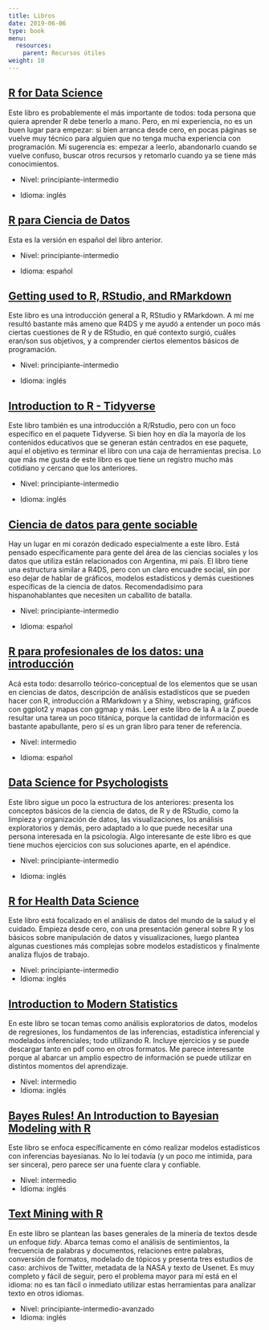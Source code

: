 ```yaml
---
title: Libros
date: 2019-06-06
type: book
menu:
  resources:
    parent: Recursos útiles
weight: 10
---
```

## [R for Data Science](https://r4ds.had.co.nz/)

Este libro es probablemente el más importante de todos: toda persona que quiera aprender R debe tenerlo a mano. Pero, en mi experiencia, no es un buen lugar para empezar: si bien arranca desde cero, en pocas páginas se vuelve muy técnico para alguien que no tenga mucha experiencia con programación. Mi sugerencia es: empezar a leerlo, abandonarlo cuando se vuelve confuso, buscar otros recursos y retomarlo cuando ya se tiene más conocimientos.

-   Nivel: principiante-intermedio

-   Idioma: inglés

## [R para Ciencia de Datos](https://es.r4ds.hadley.nz/)

Esta es la versión en español del libro anterior.

-   Nivel: principiante-intermedio

-   Idioma: español

## [Getting used to R, RStudio, and RMarkdown](https://rbasics.netlify.app/)

Este libro es una introducción general a R, RStudio y RMarkdown. A mí me resultó bastante más ameno que R4DS y me ayudó a entender un poco más ciertas cuestiones de R y de RStudio, en qué contexto surgió, cuáles eran/son sus objetivos, y a comprender ciertos elementos básicos de programación.

-   Nivel: principiante-intermedio

-   Idioma: inglés

## [Introduction to R - Tidyverse](https://bookdown.org/ansellbr/WEHI_tidyR_course_book/)

Este libro también es una introducción a R/Rstudio, pero con un foco específico en el paquete Tidyverse. Si bien hoy en día la mayoría de los contenidos educativos que se generan están centrados en ese paquete, aquí el objetivo es terminar el libro con una caja de herramientas precisa. Lo que más me gusta de este libro es que tiene un registro mucho más cotidiano y cercano que los anteriores.

-   Nivel: principiante-intermedio

-   Idioma: inglés

## [Ciencia de datos para gente sociable](https://bitsandbricks.github.io/ciencia_de_datos_gente_sociable/)

Hay un lugar en mi corazón dedicado especialmente a este libro. Está pensado específicamente para gente del área de las ciencias sociales y los datos que utiliza están relacionados con Argentina, mi país. El libro tiene una estructura similar a R4DS, pero con un claro encuadre social, sin por eso dejar de hablar de gráficos, modelos estadísticos y demás cuestiones específicas de la ciencia de datos. Recomendadísimo para hispanohablantes que necesiten un caballito de batalla.

-   Nivel: principiante-intermedio

-   Idioma: español

## [R para profesionales de los datos: una introducción](https://www.datanalytics.com/libro_r/index.html)

Acá esta todo: desarrollo teórico-conceptual de los elementos que se usan en ciencias de datos, descripción de análisis estadísticos que se pueden hacer con R, introducción a RMarkdown y a Shiny, webscraping, gráficos con ggplot2 y mapas con ggmap y más. Leer este libro de la A a la Z puede resultar una tarea un poco titánica, porque la cantidad de información es bastante apabullante, pero sí es un gran libro para tener de referencia.

-   Nivel: intermedio

-   Idioma: español

## [Data Science for Psychologists](https://bookdown.org/hneth/ds4psy/)

Este libro sigue un poco la estructura de los anteriores: presenta los conceptos básicos de la ciencia de datos, de R y de RStudio, como la limpieza y organización de datos, las visualizaciones, los análisis exploratorios y demás, pero adaptado a lo que puede necesitar una persona interesada en la psicología. Algo interesante de este libro es que tiene muchos ejercicios con sus soluciones aparte, en el apéndice.

-   Nivel: principiante-intermedio

-   Idioma: inglés

## [R for Health Data Science](https://argoshare.is.ed.ac.uk/healthyr_book/)

Este libro está focalizado en el análisis de datos del mundo de la salud y el cuidado. Empieza desde cero, con una presentación general sobre R y los básicos sobre manipulación de datos y visualizaciones, luego plantea algunas cuestiones más complejas sobre modelos estadísticos y finalmente analiza flujos de trabajo.

-   Nivel: principiante-intermedio
-   Idioma: inglés

## [Introduction to Modern Statistics](https://openintro-ims.netlify.app/) 

En este libro se tocan temas como análisis exploratorios de datos, modelos de regresiones, los fundamentos de las inferencias, estadística inferencial y modelados inferenciales; todo utilizando R. Incluye ejercicios y se puede descargar tanto en pdf como en otros formatos. Me parece interesante porque al abarcar un amplio espectro de información se puede utilizar en distintos momentos del aprendizaje.

-   Nivel: intermedio
-   Idioma: inglés

## [Bayes Rules! An Introduction to Bayesian Modeling with R](https://www.bayesrulesbook.com/)

Este libro se enfoca específicamente en cómo realizar modelos estadísticos con inferencias bayesianas. No lo leí todavía (y un poco me intimida, para ser sincera), pero parece ser una fuente clara y confiable.

-   Nivel: intermedio
-   Idioma: inglés

## [Text Mining with R](https://www.tidytextmining.com/)

En este libro se plantean las bases generales de la minería de textos desde un enfoque <i>tidy</i>. Abarca temas como el análisis de sentimientos, la frecuencia de palabras y documentos, relaciones entre palabras, conversión de formatos, modelado de tópicos y presenta tres estudios de caso: archivos de Twitter, metadata de la NASA y texto de Usenet. Es muy completo y fácil de seguir, pero el problema mayor para mí está en el idioma: no es tan fácil o inmediato utilizar estas herramientas para analizar texto en otros idiomas.

-   Nivel: principiante-intermedio-avanzado
-   Idioma: inglés